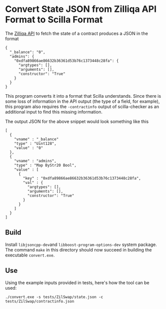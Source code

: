 # Convert State JSON from Zilliqa API Format to Scilla Format

The [Zilliqa API]((https://dev.zilliqa.com/docs/apis/api-contract-get-smartcontract-state))
to fetch the state of a contract produces a JSON in the format

```
{
  "_balance": "0",
  "admins": {
    "0xdfa89866ae86632b36361d53b76c1373448c28fa": {
      "argtypes": [],
      "arguments": [],
      "constructor": "True"
    }
  }
}
```

This program converts it into a format that Scilla understands. Since
there is some loss of information in the API output (the type of a field,
for example), this program also requires the `-contractinfo` output of
scilla-checker as an additional input to find this missing information.

The output JSON for the above snippet would look something like this

```
[
  {
    "vname" : "_balance"
    "type" : "Uint128",
    "value" : "0"
  },
  {
    "vname" : "admins",
    "type" : "Map ByStr20 Bool",
    "value" : [
      {
        "key" : "0xdfa89866ae86632b36361d53b76c1373448c28fa",
        "val" : {
          "argtypes": [],
          "arguments": [],
          "constructor": "True"
        }
      }
    ]
  }
]
```

## Build
Install `libjsoncpp-dev`and `libboost-program-options-dev` system package.
The command `make` in this directory should now succeed in building the
executable `convert.exe`.

## Use
Using the example inputs provided in tests, here's how the tool can be used:

```./convert.exe -s tests/ZilSwap/state.json -c tests/ZilSwap/contractinfo.json```
